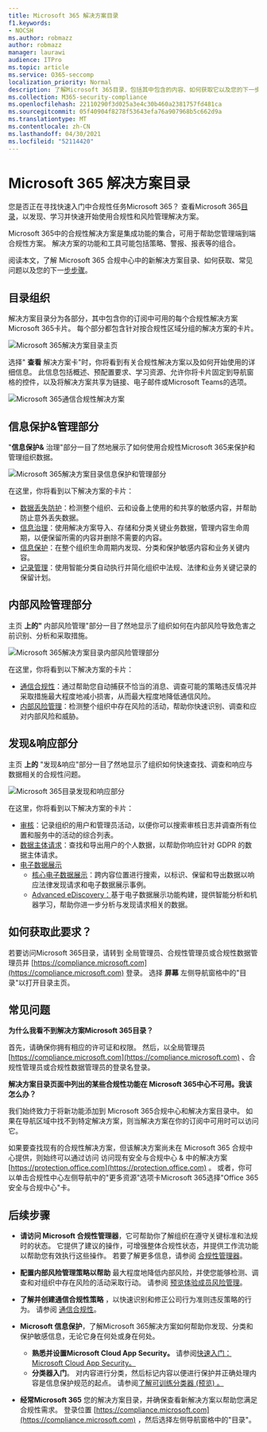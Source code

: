 ```yaml
---
title: Microsoft 365 解决方案目录
f1.keywords:
- NOCSH
ms.author: robmazz
author: robmazz
manager: laurawi
audience: ITPro
ms.topic: article
ms.service: O365-seccomp
localization_priority: Normal
description: 了解Microsoft 365目录，包括其中包含的内容、如何获取它以及您的下一步。
ms.collection: M365-security-compliance
ms.openlocfilehash: 22110290f3d025a3e4c30b460a2381757fd481ca
ms.sourcegitcommit: 05f40904f8278f53643efa76a907968b5c662d9a
ms.translationtype: MT
ms.contentlocale: zh-CN
ms.lasthandoff: 04/30/2021
ms.locfileid: "52114420"
---
```

# <a name="microsoft-365-solution-catalog"></a>Microsoft 365 解决方案目录

您是否正在寻找快速入门中合规性任务Microsoft 365？ 查看Microsoft 365[目录](https://compliance.microsoft.com/solutioncatalog)，以发现、学习并快速开始使用合规性和风险管理解决方案。

Microsoft 365中的合规性解决方案是集成功能的集合，可用于帮助您管理端到端合规性方案。 解决方案的功能和工具可能包括策略、警报、报表等的组合。

阅读本文，了解 Microsoft 365 合规中心中的新解决方案目录、如何获取、常见问题以及您的下[](#how-do-i-get-this)一[步步骤](#next-steps)。 [](#frequently-asked-questions)

## <a name="catalog-organization"></a>目录组织

解决方案目录分为各部分，其中包含你的订阅中可用的每个合规性解决方案Microsoft 365卡片。 每个部分都包含针对按合规性区域分组的解决方案的卡片。

![Microsoft 365解决方案目录主页](../media/m365-solution-catalog-home.png)

选择" **查看** 解决方案卡"时，你将看到有关合规性解决方案以及如何开始使用的详细信息。 此信息包括概述、预配置要求、学习资源、允许你将卡片固定到导航窗格的控件，以及将解决方案共享为链接、电子邮件或Microsoft Teams的选项。

![Microsoft 365通信合规性解决方案](../media/m365-solution-catalog-communication-compliance.png)

## <a name="information-protection--governance-section"></a>信息保护&管理部分

"**信息保护&** 治理"部分一目了然地展示了如何使用合规性Microsoft 365来保护和管理组织数据。

![Microsoft 365解决方案目录信息保护和管理部分](../media/m365-solution-catalog-information-protection-governance.png)

在这里，你将看到以下解决方案的卡片：

- [数据丢失防护](dlp-learn-about-dlp.md)：检测整个组织、云和设备上使用的和共享的敏感内容，并帮助防止意外丢失数据。
- [信息治理](manage-information-governance.md)：使用解决方案导入、存储和分类关键业务数据，管理内容生命周期，以便保留所需的内容并删除不需要的内容。
- [信息保护](information-protection.md)：在整个组织生命周期内发现、分类和保护敏感内容和业务关键内容。
- [记录管理](records-management.md)：使用智能分类自动执行并简化组织中法规、法律和业务关键记录的保留计划。

## <a name="insider-risk-management-section"></a>内部风险管理部分

主页 **上的"** 内部风险管理"部分一目了然地显示了组织如何在内部风险导致危害之前识别、分析和采取措施。

![Microsoft 365解决方案目录内部风险管理部分](../media/m365-solution-catalog-insider-risk-management.png)

在这里，你将看到以下解决方案的卡片：

- [通信合规性](communication-compliance.md)：通过帮助您自动捕获不恰当的消息、调查可能的策略违反情况并采取措施最大程度地减小损害，从而最大程度地降低通信风险。
- [内部风险管理](insider-risk-management.md)：检测整个组织中存在风险的活动，帮助你快速识别、调查和应对内部风险和威胁。

## <a name="discovery--response-section"></a>发现&响应部分

主页 **上的** "发现&响应"部分一目了然地显示了组织如何快速查找、调查和响应与数据相关的合规性问题。

![Microsoft 365目录发现和响应部分](../media/m365-solution-catalog-discovery-response.png)

在这里，你将看到以下解决方案的卡片：

- [审核](search-the-audit-log-in-security-and-compliance.md)：记录组织的用户和管理员活动，以便你可以搜索审核日志并调查所有位置和服务中的活动的综合列表。
- [数据主体请求](/compliance/regulatory/gdpr-manage-gdpr-data-subject-requests-with-the-dsr-case-tool)：查找和导出用户的个人数据，以帮助你响应针对 GDPR 的数据主体请求。
- [电子数据展示](manage-legal-investigations.md)
    - [核心电子数据展示](./get-started-core-ediscovery.md)：跨内容位置进行搜索，以标识、保留和导出数据以响应法律发现请求和电子数据展示事例。
    - [Advanced eDiscovery：](overview-ediscovery-20.md)基于电子数据展示功能构建，提供智能分析和机器学习，帮助你进一步分析与发现请求相关的数据。

## <a name="how-do-i-get-this"></a>如何获取此要求？

若要访问Microsoft 365目录，请转到 全局管理员、合规性管理员或合规性数据管理员并 [https://compliance.microsoft.com](https://compliance.microsoft.com) 登录。 选择 **屏幕** 左侧导航窗格中的"目录"以打开目录主页。

## <a name="frequently-asked-questions"></a>常见问题

**为什么我看不到解决方案Microsoft 365目录？**

首先，请确保你拥有相应的许可证和权限。 然后，以全局管理员 [https://compliance.microsoft.com](https://compliance.microsoft.com) 、合规性管理员或合规性数据管理员的登录名登录。

**解决方案目录页面中列出的某些合规性功能在 Microsoft 365中心不可用。我该怎么办？**

我们始终致力于将新功能添加到 Microsoft 365合规中心和解决方案目录中。 如果在导航区域中找不到特定解决方案，则当解决方案在你的订阅中可用时可以访问它。

如果要查找现有的合规性解决方案，但该解决方案尚未在 Microsoft 365 合规中心提供，则始终可以通过访问 访问现有安全与合规中心 &amp; 中的解决方案 [https://protection.office.com](https://protection.office.com) 。 或者，你可以单击合规性中心左侧导航中的"更多资源"选项卡Microsoft 365选择"Office 365安全与合规中心"卡。  

## <a name="next-steps"></a>后续步骤

- **请访问 Microsoft 合规性管理器**，它可帮助你了解组织在遵守关键标准和法规时的状态。 它提供了建议的操作，可增强整体合规性状态，并提供工作流功能以帮助您有效执行这些操作。 若要了解更多信息，请参阅 [合规性管理器](compliance-manager.md)。

- **配置内部风险管理策略以帮助** 最大程度地降低内部风险，并使您能够检测、调查和对组织中存在风险的活动采取行动。 请参阅 [预览体验成员风险管理](insider-risk-management.md)。

- **了解并创建通信合规性策略** ，以快速识别和修正公司行为准则违反策略的行为。 请参阅 [通信合规性](communication-compliance.md)。

- **Microsoft 信息保护**，了解Microsoft 365解决方案如何帮助你发现、分类和保护敏感信息，无论它身在何处或身在何处。
    - **熟悉并设置Microsoft Cloud App Security。** 请参阅[快速入门：Microsoft Cloud App Security。](/cloud-app-security/getting-started-with-cloud-app-security)
    - **分类器入门**。 对内容进行分类，然后标记内容以便进行保护并正确处理内容是信息保护规范的起点。 请参阅[了解可训练分类器 (预览) 。 ](classifier-learn-about.md)

- **经常Microsoft 365** 您的解决方案目录，并确保查看新解决方案以帮助您满足合规性需求。 登录位置 [https://compliance.microsoft.com](https://compliance.microsoft.com) ，然后选择左侧导航窗格中的"目录"。